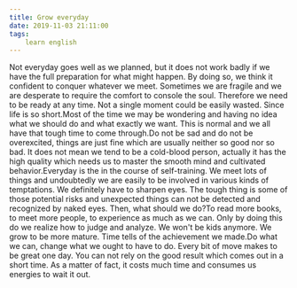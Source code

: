```yaml
---
title: Grow everyday
date: 2019-11-03 21:11:00
tags:
    learn english
---
```

Not everyday goes well as we planned, but it does not work badly if we have the full preparation for what might happen. By doing so, we think it confident to conquer whatever we meet. Sometimes we are fragile and we are desperate to require the comfort to console the soul. Therefore we need to be ready at any time. Not a single moment could be easily wasted. Since life is so short.Most of the time we may be wondering and having no idea what we should do and what exactly we want. This is normal and we all have that tough time to come through.Do not be sad and do not be overexcited, things are just fine which are usually neither so good nor so bad. It does not mean we tend to be a cold-blood person, actually it has the high quality which needs us to master the smooth mind and cultivated behavior.Everyday is the in the course of self-training. We meet lots of things and undoubtedly we are easily to be involved in various kinds of temptations. We definitely have to sharpen eyes. The tough thing is some of those potential risks and unexpected things can not be detected and recognized by naked eyes. Then, what should we do?To read more books, to meet more people, to experience as much as we can. Only by doing this do we realize how to judge and analyze. We won't be kids anymore. We grow to be more mature. Time tells of the achievement we made.Do what we can, change what we ought to have to do. Every bit of move makes to be great one day. You can not rely on the good result which comes out in a short time. As a matter of fact, it costs much time and consumes us energies to wait it out.
